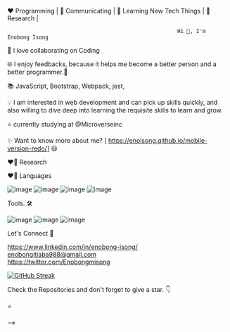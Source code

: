 ❤️ Programming | 🖤 Communicating | 💙 Learning New Tech Things | 🧡 Research |
  



                                                         
                                                          
                                                       

                                                          Hi 👋, I'm Enobong Isong

 

🖤 I love collaborating on Coding

🌐 I enjoy feedbacks, because it helps me become a better person and a better programmer.🧡

📚 JavaScript, Bootstrap, Webpack, jest,  

💡  I am interested in web development and can pick up skills quickly, and also willing to dive deep into learning the requisite skills to learn and grow.

⭐ currently studying  at @Microverseinc

✨  Want to know more about me? [ https://enoisong.github.io/mobile-version-redo/] 😃

❤️‍🔥 Research

❤️‍🔥 Languages


 ![image](https://user-images.githubusercontent.com/110339348/231052561-69c74214-6593-44aa-9c76-4567f0177554.png) ![image](https://user-images.githubusercontent.com/110339348/231052888-3f3ac460-16d5-4e66-adb5-63cab35db001.png) ![image](https://user-images.githubusercontent.com/110339348/231053119-3869660b-ba4d-4e76-82ed-298605432cd0.png) ![image](https://user-images.githubusercontent.com/110339348/231052931-a1e276fc-e6b7-4d7d-8ce9-6c10729d1801.png)




Tools. 🛠

![image](https://user-images.githubusercontent.com/110339348/231053420-d16c62e9-e12f-426e-aa02-0083b00a10b3.png) ![image](https://user-images.githubusercontent.com/110339348/231055076-fa302866-3832-48a5-bbc8-3bf2decba8dd.png)
![image](https://user-images.githubusercontent.com/110339348/231053821-a18641e8-a72d-4b94-a95d-069028129c0a.png)





  
  
  
  

  
 
 
Let's Connect 🤝       

    
   
   
   https://www.linkedin.com/in/enobong-isong/                           
    enobongitiaba988@gmail.com          
   https://twitter.com/Enobongmisong







 
 
[![GitHub Streak](https://github-readme-streak-stats.herokuapp.com?user=Enoisong&theme=tokyonight)](https://git.io/streak-stats)
  
 
 





 Check the Repositories and don't forget to give a star. 👇

⭐ 

 

 
 

-->
